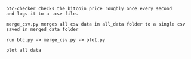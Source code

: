    btc-checker checks the bitcoin price roughly once every second 
    and logs it to a .csv file.
    
    merge_csv.py merges all csv data in all_data folder to a single csv saved in merged_data folder
    
    run btc.py -> merge_csv.py -> plot.py
    
    plot all data
